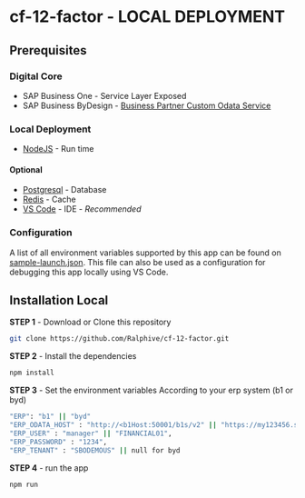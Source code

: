 
  

# cf-12-factor - LOCAL DEPLOYMENT

## Prerequisites
### Digital Core

* SAP Business One - Service Layer Exposed
* SAP Business ByDesign - [Business Partner Custom Odata Service](https://github.com/SAP-samples/byd-api-samples/blob/master/Custom%20OData%20Services/khbusinesspartner.xml)

### Local Deployment
*  [NodeJS](https://nodejs.org/en/download/) - Run time

#### Optional
*  [Postgresql](https://www.postgresql.org/download/) - Database
*  [Redis](https://redis.io/download) - Cache
*  [VS Code](https://code.visualstudio.com/) - IDE - *Recommended*  

### Configuration

A list of all environment variables supported by this app can be found on [sample-launch.json](sample-launch.json). This file can also be used as a configuration for debugging this app locally using VS Code.

## Installation Local
**STEP 1** - Download or Clone this repository
```bash
git clone https://github.com/Ralphive/cf-12-factor.git
```
**STEP 2** - Install the dependencies
```bash
npm install
 ``` 

**STEP 3** - Set the environment variables According to your erp system (b1 or byd)
```bash
"ERP": "b1" || "byd"
"ERP_ODATA_HOST" : "http://<b1Host:50001/b1s/v2" || "https://my123456.sapbydesign.com/sap/byd/odata/cust/v1"
"ERP_USER" : "manager" || "FINANCIAL01",
"ERP_PASSWORD" : "1234",
"ERP_TENANT" : "SBODEMOUS" || null for byd
```

**STEP 4** - run the app
```bash
npm run
```